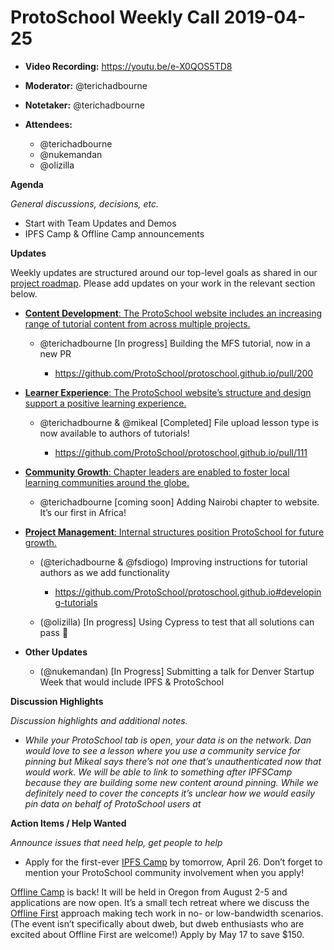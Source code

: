 # ProtoSchool Weekly Call 2019-04-25

-   **Video Recording:** https://youtu.be/e-X0QOS5TD8
-   **Moderator:** @terichadbourne
-   **Notetaker:** @terichadbourne
-   **Attendees:**

    -   @terichadbourne
    -   @nukemandan
    -   @olizilla


**Agenda**

_General discussions, decisions, etc._

-   Start with Team Updates and Demos
-   IPFS Camp & Offline Camp announcements


**Updates**

Weekly updates are structured around our top-level goals as shared in our [project roadmap](https://github.com/ProtoSchool/roadmap#protoschool-roadmap). Please add updates on your work in the relevant section below.

-   [**Content Development**: The ProtoSchool website includes an increasing range of tutorial content from across multiple projects.](https://github.com/ProtoSchool/roadmap#content-development)

    -   @terichadbourne \[In progress] Building the MFS tutorial, now in a new PR

        -   <https://github.com/ProtoSchool/protoschool.github.io/pull/200>

-   [**Learner Experience**: The ProtoSchool website’s structure and design support a positive learning experience.](https://github.com/ProtoSchool/roadmap#learner-experience)

    -   @terichadbourne & @mikeal \[Completed] File upload lesson type is now available to authors of tutorials!

        -   <https://github.com/ProtoSchool/protoschool.github.io/pull/111>

-   [**Community Growth**: Chapter leaders are enabled to foster local learning communities around the globe.](https://github.com/ProtoSchool/roadmap#community-growth)

    -   @terichadbourne \[coming soon] Adding Nairobi chapter to website. It’s our first in Africa!

-   [**Project Management**: Internal structures position ProtoSchool for future growth.](https://github.com/ProtoSchool/roadmap#project-management)

    -   (@terichadbourne & @fsdiogo) Improving instructions for tutorial authors as we add functionality

        -   <https://github.com/ProtoSchool/protoschool.github.io#developing-tutorials>

    -   (@olizilla) \[In progress] Using Cypress to test that all solutions can pass 🎉

-   **Other Updates**

    -   (@nukemandan) \[In Progress] Submitting a talk for Denver Startup Week that would include IPFS & ProtoSchool




**Discussion Highlights**

_Discussion highlights and additional notes._

-   _While your ProtoSchool tab is open, your data is on the network. Dan would love to see a lesson where you use a community service for pinning but Mikeal says there’s not one that’s unauthenticated now that would work. We will be able to link to something after IPFSCamp because they are building some new content around pinning. While we definitely need to cover the concepts it’s unclear how we would easily pin data on behalf of ProtoSchool users at_

**Action Items / Help Wanted**

_Announce issues that need help, get people to help_

-   Apply for the first-ever [IPFS Camp](https://camp.ipfs.io/) by tomorrow, April 26. Don’t forget to mention your ProtoSchool community involvement when you apply!

[Offline Camp](http://offlinefirst.org/camp) is back! It will be held in Oregon from August 2-5 and applications are now open. It’s a small tech retreat where we discuss the [Offline First](http://offlinefirst.org) approach making tech work in no- or low-bandwidth scenarios. (The event isn’t specifically about dweb, but dweb enthusiasts who are excited about Offline First are welcome!) Apply by May 17 to save $150.
